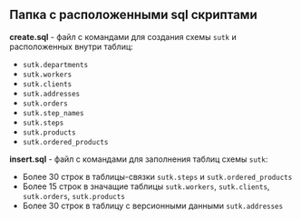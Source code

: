 ## Папка с расположенными sql скриптами

__create.sql__ - файл с командами для создания схемы `sutk` и расположенных внутри таблиц:
  - `sutk.departments`
  - `sutk.workers`
  - `sutk.clients`
  - `sutk.addresses`
  - `sutk.orders`
  - `sutk.step_names`
  - `sutk.steps`
  - `sutk.products`
  - `sutk.ordered_products`

__insert.sql__ - файл с командами для заполнения таблиц схемы `sutk`:
  - Более 30 строк в таблицы-связки `sutk.steps` и `sutk.ordered_products`
  - Более 15 строк в значащие таблицы `sutk.workers`, `sutk.clients`, `sutk.orders`, `sutk.products`
  - Более 30 строк в таблицу с версионными данными `sutk.addresses`